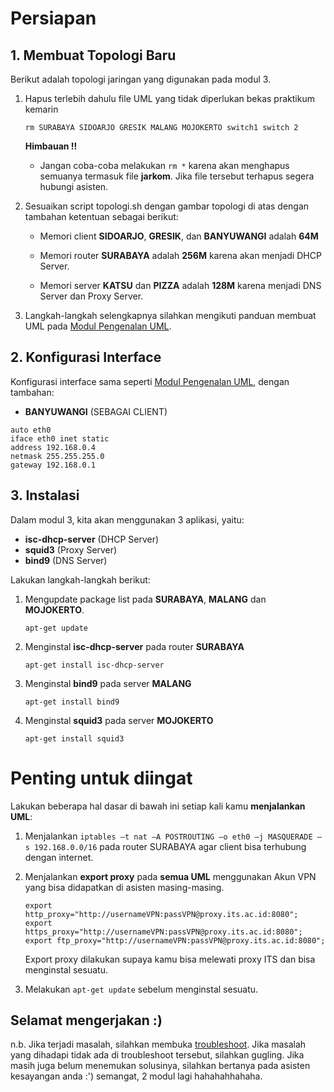 # Persiapan 

## 1. Membuat Topologi Baru

Berikut adalah topologi jaringan yang digunakan pada modul 3.

[](images/topologi.jpg)

1. Hapus terlebih dahulu file UML yang tidak diperlukan bekas praktikum kemarin

    ` rm SURABAYA SIDOARJO GRESIK MALANG MOJOKERTO switch1 switch 2 `

    **Himbauan !!**
        
    * Jangan coba-coba melakukan `rm *` karena akan menghapus semuanya termasuk file **jarkom**. Jika file tersebut terhapus segera hubungi asisten. 

2. Sesuaikan script topologi.sh dengan gambar topologi di atas dengan tambahan ketentuan sebagai berikut: 

    * Memori client **SIDOARJO**, **GRESIK**, dan **BANYUWANGI** adalah **64M** 

    * Memori router **SURABAYA** adalah **256M** karena akan menjadi DHCP Server.

    * Memori server **KATSU** dan **PIZZA** adalah **128M** karena menjadi DNS Server dan Proxy Server.

3. Langkah-langkah selengkapnya silahkan mengikuti panduan membuat UML pada [Modul Pengenalan UML](https://github.com/arsitektur-jaringan-komputer/Modul-Jarkom/tree/modul-uml).

## 2. Konfigurasi Interface 

Konfigurasi interface sama seperti [Modul Pengenalan UML](https://github.com/arsitektur-jaringan-komputer/Modul-Jarkom/tree/modul-uml), dengan tambahan: 

* **BANYUWANGI** (SEBAGAI CLIENT)
```
auto eth0
iface eth0 inet static
address 192.168.0.4
netmask 255.255.255.0
gateway 192.168.0.1
```

## 3. Instalasi 

Dalam modul 3, kita akan menggunakan 3 aplikasi, yaitu:

* **isc-dhcp-server** (DHCP Server)
* **squid3** (Proxy Server)
* **bind9** (DNS Server)

Lakukan langkah-langkah berikut:

1. Mengupdate package list pada **SURABAYA**, **MALANG** dan **MOJOKERTO**. 

    ```
    apt-get update
    ```

2. Menginstal **isc-dhcp-server** pada router **SURABAYA**

    ```
    apt-get install isc-dhcp-server
    ```

3. Menginstal **bind9** pada server **MALANG**

    ```
    apt-get install bind9
    ```

4. Menginstal **squid3** pada server **MOJOKERTO**

    ```
    apt-get install squid3
    ```

# Penting untuk diingat

Lakukan beberapa hal dasar di bawah ini setiap kali kamu **menjalankan UML**:

1. Menjalankan `iptables –t nat –A POSTROUTING –o eth0 –j MASQUERADE –s 192.168.0.0/16` pada router SURABAYA agar client bisa terhubung dengan internet.
2. Menjalankan **export proxy** pada **semua UML** menggunakan Akun VPN yang bisa didapatkan di asisten masing-masing. 

    ```
    export http_proxy="http://usernameVPN:passVPN@proxy.its.ac.id:8080";
    export https_proxy="http://usernameVPN:passVPN@proxy.its.ac.id:8080";
    export ftp_proxy="http://usernameVPN:passVPN@proxy.its.ac.id:8080";
    ```

    Export proxy dilakukan supaya kamu bisa melewati proxy ITS dan bisa menginstal sesuatu.
3. Melakukan `apt-get update` sebelum menginstal sesuatu.

## Selamat mengerjakan :)

n.b. Jika terjadi masalah, silahkan membuka [troubleshoot](https://github.com/arsitektur-jaringan-komputer/Modul-Jarkom/blob/modul-3/troubleshoot.md). Jika masalah yang dihadapi tidak ada di troubleshoot tersebut, silahkan gugling. Jika masih juga belum menemukan solusinya, silahkan bertanya pada asisten kesayangan anda :') semangat, 2 modul lagi hahahahhahaha. 
